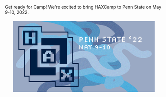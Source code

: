 <p>Get ready for Camp! We're excited to bring HAXCamp to Penn State on May 9-10, 2022.</p>

<md-block source="/raw-markdown/teaser.md" style="font-family: helvetica, sans-serif; word-break: normal !important;"></md-block>

<img alt="Advertisement poster for HAXCamp 2022" src="assets/haxBanner-01.png" style="display: block; margin-left: auto; margin-right: auto; margin-top: 20px; width: 90%; max-width: 1200px;">
